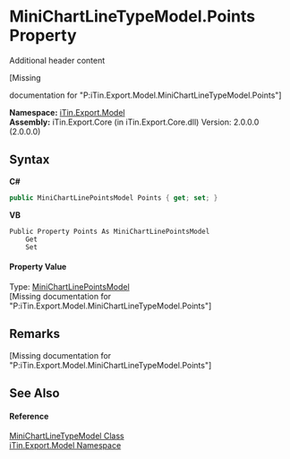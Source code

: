 # MiniChartLineTypeModel.Points Property 
Additional header content 

\[Missing <summary> documentation for "P:iTin.Export.Model.MiniChartLineTypeModel.Points"\]

**Namespace:**&nbsp;<a href="N_iTin_Export_Model">iTin.Export.Model</a><br />**Assembly:**&nbsp;iTin.Export.Core (in iTin.Export.Core.dll) Version: 2.0.0.0 (2.0.0.0)

## Syntax

**C#**<br />
``` C#
public MiniChartLinePointsModel Points { get; set; }
```

**VB**<br />
``` VB
Public Property Points As MiniChartLinePointsModel
	Get
	Set
```


#### Property Value
Type: <a href="T_iTin_Export_Model_MiniChartLinePointsModel">MiniChartLinePointsModel</a><br />\[Missing <value> documentation for "P:iTin.Export.Model.MiniChartLineTypeModel.Points"\]

## Remarks
\[Missing <remarks> documentation for "P:iTin.Export.Model.MiniChartLineTypeModel.Points"\]

## See Also


#### Reference
<a href="T_iTin_Export_Model_MiniChartLineTypeModel">MiniChartLineTypeModel Class</a><br /><a href="N_iTin_Export_Model">iTin.Export.Model Namespace</a><br />